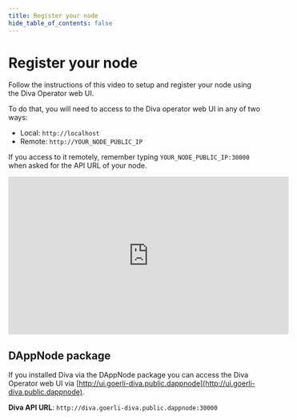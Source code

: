 ```yaml
---
title: Register your node
hide_table_of_contents: false
---
```


# Register your node

Follow the instructions of this video to setup and register your node using the Diva Operator web UI.

To do that, you will need to access to the Diva operator web UI in any of two ways:

- Local: `http://localhost`
- Remote: `http://YOUR_NODE_PUBLIC_IP`

If you access to it remotely, remember typing `YOUR_NODE_PUBLIC_IP:30000` when asked for the API URL of your node.

<div style={{textAlign: 'center'}}>
    <iframe width="560" height="315" src="https://www.youtube.com/embed/efkyU2oEygo" title="YouTube video player" frameborder="0" allow="accelerometer; autoplay; clipboard-write; encrypted-media; gyroscope; picture-in-picture; web-share" allowfullscreen></iframe>
</div>

## DAppNode package

If you installed Diva via the DAppNode package you can access the Diva Operator web UI via [http://ui.goerli-diva.public.dappnode](http://ui.goerli-diva.public.dappnode).

**Diva API URL**: `http://diva.goerli-diva.public.dappnode:30000`

